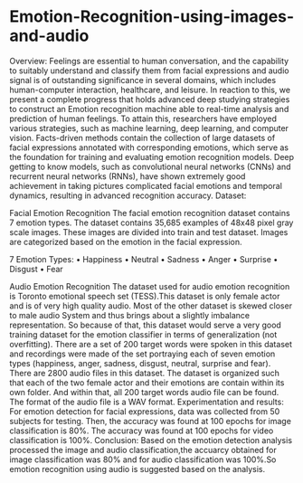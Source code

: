 # Emotion-Recognition-using-images-and-audio
Overview:
Feelings are essential to human conversation, and the capability to suitably understand and classify them from facial expressions and audio signal is of outstanding significance in several domains, which includes human-computer interaction, healthcare, and leisure. In reaction to this, we present a complete progress that holds advanced deep studying strategies to construct an Emotion recognition machine able to real-time analysis and prediction of human feelings. To attain this, researchers have employed various strategies, such as machine learning, deep learning, and computer vision. Facts-driven methods contain the collection of large datasets of facial expressions annotated with corresponding emotions, which serve as the foundation for training and evaluating emotion recognition models. Deep getting to know models, such as convolutional neural networks (CNNs) and recurrent neural networks (RNNs), have shown extremely good achievement in taking pictures complicated facial emotions and temporal dynamics, resulting in advanced recognition accuracy. Dataset:

Facial Emotion Recognition The facial emotion recognition dataset contains 7 emotion types. The dataset contains 35,685 examples of 48x48 pixel gray scale images. These images are divided into train and test dataset. Images are categorized based on the emotion in the facial expression.

7 Emotion Types: • Happiness • Neutral • Sadness • Anger • Surprise • Disgust • Fear

Audio Emotion Recognition The dataset used for audio emotion recognition is Toronto emotional speech set (TESS).This dataset is only female actor and is of very high quality audio. Most of the other dataset is skewed closer to male audio System and thus brings about a slightly imbalance representation. So because of that, this dataset would serve a very good training dataset for the emotion classifier in terms of generalization (not overfitting). There are a set of 200 target words were spoken in this dataset and recordings were made of the set portraying each of seven emotion types (happiness, anger, sadness, disgust, neutral, surprise and fear). There are 2800 audio files in this dataset. The dataset is organized such that each of the two female actor and their emotions are contain within its own folder. And within that, all 200 target words audio file can be found. The format of the audio file is a WAV format.
Experimentation and results:
For emotion detection for facial expressions, data was collected from 50 subjects for testing. Then, the  accuracy was found at 100 epochs for image classification is 80%. The accuracy was found at 100 epochs for video classification is 100%.
Conclusion:
Based on the emotion detection analysis processed the image and audio classification,the accuarcy obtained for image classification was 80% and for audio classification was 100%.So emotion recognition using audio is suggested based on the analysis.


